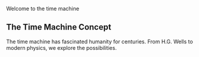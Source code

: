 <!-- Last updated: 2025 -->

Welcome to the time machine
## The Time Machine Concept
The time machine has fascinated humanity for centuries.
From H.G. Wells to modern physics, we explore the possibilities.
